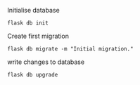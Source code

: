 Initialise database

    flask db init

Create first migration

    flask db migrate -m "Initial migration."

write changes to database

    flask db upgrade
